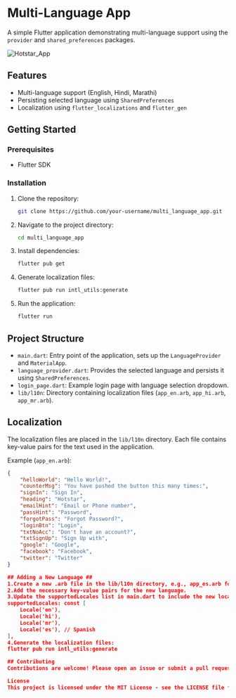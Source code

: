 # Multi-Language App

A simple Flutter application demonstrating multi-language support using the `provider` and `shared_preferences` packages.

![Hotstar_App](https://github.com/user-attachments/assets/35495026-3cd2-47a0-b2b3-4af48ccb2921)



## Features

- Multi-language support (English, Hindi, Marathi)
- Persisting selected language using `SharedPreferences`
- Localization using `flutter_localizations` and `flutter_gen`

## Getting Started

### Prerequisites

- Flutter SDK

### Installation

1. Clone the repository:
    ```bash
    git clone https://github.com/your-username/multi_language_app.git
    ```

2. Navigate to the project directory:
    ```bash
    cd multi_language_app
    ```

3. Install dependencies:
    ```bash
    flutter pub get
    ```

4. Generate localization files:
    ```bash
    flutter pub run intl_utils:generate
    ```

5. Run the application:
    ```bash
    flutter run
    ```

## Project Structure

- `main.dart`: Entry point of the application, sets up the `LanguageProvider` and `MaterialApp`.
- `language_provider.dart`: Provides the selected language and persists it using `SharedPreferences`.
- `login_page.dart`: Example login page with language selection dropdown.
- `lib/l10n`: Directory containing localization files (`app_en.arb`, `app_hi.arb`, `app_mr.arb`).

## Localization

The localization files are placed in the `lib/l10n` directory. Each file contains key-value pairs for the text used in the application.

Example (`app_en.arb`):
```json
{
    "helloWorld": "Hello World!",
    "counterMsg": "You have pushed the button this many times:",
    "signIn": "Sign In",
    "heading": "Hotstar",
    "emailHint": "Email or Phone number",
    "passHint": "Password",
    "forgotPass": "Forgot Password?",
    "loginBtn": "Login",
    "txtNoAcc": "Don't have an account?",
    "txtSignUp": "Sign Up with",
    "google": "Google",
    "facebook": "Facebook",
    "twitter": "Twitter"
}

## Adding a New Language ##
1.Create a new .arb file in the lib/l10n directory, e.g., app_es.arb for Spanish.
2.Add the necessary key-value pairs for the new language.
3.Update the supportedLocales list in main.dart to include the new locale:
supportedLocales: const [
    Locale('en'),
    Locale('hi'),
    Locale('mr'),
    Locale('es'), // Spanish
],
4.Generate the localization files:
flutter pub run intl_utils:generate

## Contributing
Contributions are welcome! Please open an issue or submit a pull request with your changes.

License
This project is licensed under the MIT License - see the LICENSE file for details.

